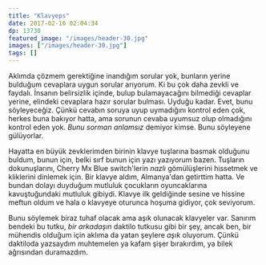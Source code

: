 ```yaml
---
title: "Klavyeps"
date: 2017-02-16 02:04:34
dp: 13730
featured_image: "/images/header-30.jpg"
images: ["/images/header-30.jpg"]
tags: []
---
```




Aklımda çözmem gerektiğine inandığım sorular yok, bunların yerine bulduğum
cevaplara uygun sorular arıyorum. Ki bu çok daha zevkli ve faydalı. İnsanın
belirsizlik içinde, bulup bulamayacağını bilmediği cevaplar yerine, elindeki
cevaplara hazır sorular bulması. Uyduğu kadar. Evet, bunu söyleyeceğiz. Çünkü
cevabın soruya uyup uymadığını kontrol eden çok, herkes buna bakıyor hatta, ama
sorunun cevaba uyumsuz olup olmadığını kontrol eden yok. *Bunu sorman anlamsız*
demiyor kimse. Bunu söyleyene gülüyorlar. 

Hayatta en büyük zevklerimden birinin klavye tuşlarına basmak olduğunu buldum,
bunun için, belki sırf bunun için yazı yazıyorum bazen. Tuşların dokunuşlarını,
Cherry Mx Blue switch'lerin *nazlı* gömülüşlerini hissetmek ve kliklerini
dinlemek için. Bir klavye aldım, Almanya'dan getirttim hatta. Ve bundan dolayı
duyduğum mutluluk çocukların oyuncaklarına kavuştuğundaki mutluluk
gibiydi. Klavye ilk geldiğinde sesine ve hissine meftun oldum ve hala o klavyeye
oturunca hoşuma gidiyor, çok seviyorum.

Bunu söylemek biraz tuhaf olacak ama aşık olunacak klavyeler var. Sanırım
bendeki bu tutku, *bir arkadaşın* daktilo tutkusu gibi bir şey, ancak ben, bir
mühendis olduğum için aklıma da yatan şeylere *aşık* oluyorum. Çünkü daktiloda
yazsaydım muhtemelen ya kafam şişer bırakırdım, ya bilek ağrısından duramazdım.


